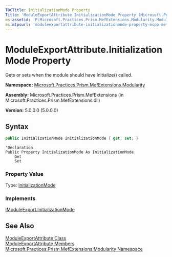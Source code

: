 ```yaml
---
TOCTitle: InitializationMode Property
Title: 'ModuleExportAttribute.InitializationMode Property (Microsoft.Practices.Prism.MefExtensions.Modularity)'
ms:assetid: 'P:Microsoft.Practices.Prism.MefExtensions.Modularity.ModuleExportAttribute.InitializationMode'
ms:mtpsurl: 'moduleexportattribute-initializationmode-property-mspp-mefextensions-modularity.md'
---
```



# ModuleExportAttribute.InitializationMode Property

Gets or sets when the module should have Initialize() called.

**Namespace:** [Microsoft.Practices.Prism.MefExtensions.Modularity](/patterns-practices/reference/mspp-mefextensions-modularity-namespace)

**Assembly:** Microsoft.Practices.Prism.MefExtensions (in Microsoft.Practices.Prism.MefExtensions.dll)

**Version:** 5.0.0.0 (5.0.0.0)

## Syntax

```C#
public InitializationMode InitializationMode { get; set; }
```
```VB
'Declaration
Public Property InitializationMode As InitializationMode
	Get
	Set
```

### Property Value

Type: [InitializationMode](/patterns-practices/reference/initializationmode-enumeration-mspp-modularity)
### Implements

[IModuleExport.InitializationMode](/patterns-practices/reference/imoduleexport-initializationmode-property-mspp-mefextensions-modularity)

## See Also

[ModuleExportAttribute Class](/patterns-practices/reference/moduleexportattribute-class-mspp-mefextensions-modularity)<br/>
[ModuleExportAttribute Members](/patterns-practices/reference/moduleexportattribute-members-mspp-mefextensions-modularity)<br/>
[Microsoft.Practices.Prism.MefExtensions.Modularity Namespace](/patterns-practices/reference/mspp-mefextensions-modularity-namespace)<br/>